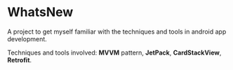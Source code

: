 # WhatsNew
  A project to get myself familiar with the techniques and tools in android app development.

  Techniques and tools involved: **MVVM** pattern, **JetPack**, **CardStackView**, **Retrofit**.